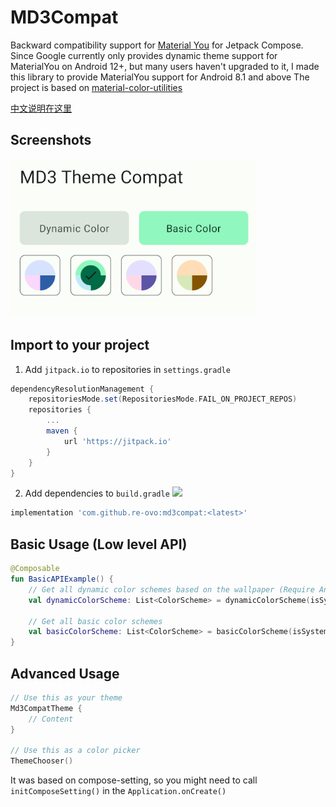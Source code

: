 # MD3Compat
Backward compatibility support for [Material You](https://m3.material.io) for Jetpack Compose.
Since Google currently only provides dynamic theme support for MaterialYou on Android 12+, but many users haven't upgraded to it, I made this library to provide MaterialYou support for Android 8.1 and above
The project is based on [material-color-utilities](https://github.com/material-foundation/material-color-utilities)

[中文说明在这里](README_CN.md)

## Screenshots
![](arts/screenshot.png)

## Import to your project
1. Add `jitpack.io` to repositories in `settings.gradle`
```groovy
dependencyResolutionManagement {
    repositoriesMode.set(RepositoriesMode.FAIL_ON_PROJECT_REPOS)
    repositories {
        ...
        maven {
            url 'https://jitpack.io'
        }
    }
}
```

2. Add dependencies to `build.gradle` [![](https://jitpack.io/v/re-ovo/md3compat.svg)](https://jitpack.io/#re-ovo/md3compat)
```groovy
implementation 'com.github.re-ovo:md3compat:<latest>'
```

## Basic Usage (Low level API)
```kotlin
@Composable
fun BasicAPIExample() {
    // Get all dynamic color schemes based on the wallpaper (Require Android 8.1+)
    val dynamicColorScheme: List<ColorScheme> = dynamicColorScheme(isSystemInDarkTheme())
    
    // Get all basic color schemes
    val basicColorScheme: List<ColorScheme> = basicColorScheme(isSystemInDarkTheme())
}
```
## Advanced Usage
```kotlin
// Use this as your theme
Md3CompatTheme {
    // Content
}

// Use this as a color picker
ThemeChooser()
```

It was based on compose-setting, so you might need to call `initComposeSetting()` in the `Application.onCreate()`